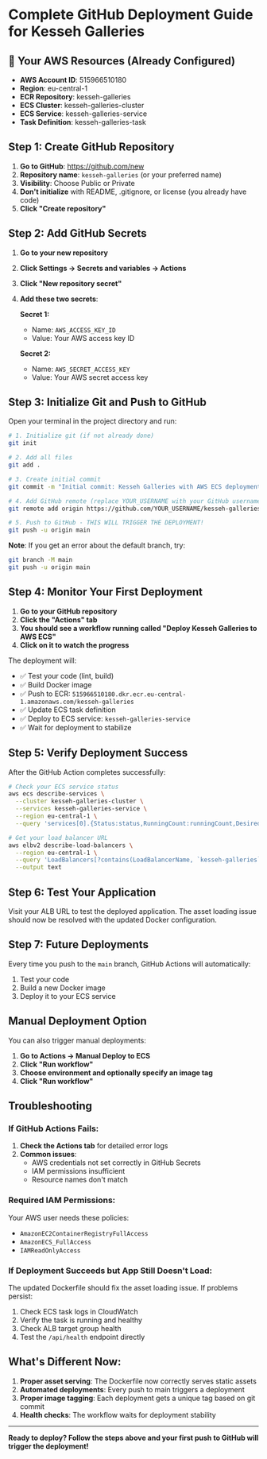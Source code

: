 # Complete GitHub Deployment Guide for Kesseh Galleries

## 🚀 Your AWS Resources (Already Configured)

- **AWS Account ID**: 515966510180
- **Region**: eu-central-1
- **ECR Repository**: kesseh-galleries
- **ECS Cluster**: kesseh-galleries-cluster
- **ECS Service**: kesseh-galleries-service
- **Task Definition**: kesseh-galleries-task

## Step 1: Create GitHub Repository

1. **Go to GitHub**: https://github.com/new
2. **Repository name**: `kesseh-galleries` (or your preferred name)
3. **Visibility**: Choose Public or Private
4. **Don't initialize** with README, .gitignore, or license (you already have code)
5. **Click "Create repository"**

## Step 2: Add GitHub Secrets

1. **Go to your new repository**
2. **Click Settings → Secrets and variables → Actions**
3. **Click "New repository secret"**
4. **Add these two secrets**:

   **Secret 1:**
   - Name: `AWS_ACCESS_KEY_ID`
   - Value: Your AWS access key ID

   **Secret 2:**
   - Name: `AWS_SECRET_ACCESS_KEY`
   - Value: Your AWS secret access key

## Step 3: Initialize Git and Push to GitHub

Open your terminal in the project directory and run:

```bash
# 1. Initialize git (if not already done)
git init

# 2. Add all files
git add .

# 3. Create initial commit
git commit -m "Initial commit: Kesseh Galleries with AWS ECS deployment"

# 4. Add GitHub remote (replace YOUR_USERNAME with your GitHub username)
git remote add origin https://github.com/YOUR_USERNAME/kesseh-galleries.git

# 5. Push to GitHub - THIS WILL TRIGGER THE DEPLOYMENT!
git push -u origin main
```

**Note**: If you get an error about the default branch, try:
```bash
git branch -M main
git push -u origin main
```

## Step 4: Monitor Your First Deployment

1. **Go to your GitHub repository**
2. **Click the "Actions" tab**
3. **You should see a workflow running called "Deploy Kesseh Galleries to AWS ECS"**
4. **Click on it to watch the progress**

The deployment will:
- ✅ Test your code (lint, build)
- ✅ Build Docker image
- ✅ Push to ECR: `515966510180.dkr.ecr.eu-central-1.amazonaws.com/kesseh-galleries`
- ✅ Update ECS task definition
- ✅ Deploy to ECS service: `kesseh-galleries-service`
- ✅ Wait for deployment to stabilize

## Step 5: Verify Deployment Success

After the GitHub Action completes successfully:

```bash
# Check your ECS service status
aws ecs describe-services \
  --cluster kesseh-galleries-cluster \
  --services kesseh-galleries-service \
  --region eu-central-1 \
  --query 'services[0].{Status:status,RunningCount:runningCount,DesiredCount:desiredCount,TaskDefinition:taskDefinition}'

# Get your load balancer URL
aws elbv2 describe-load-balancers \
  --region eu-central-1 \
  --query 'LoadBalancers[?contains(LoadBalancerName, `kesseh-galleries`)].DNSName' \
  --output text
```

## Step 6: Test Your Application

Visit your ALB URL to test the deployed application. The asset loading issue should now be resolved with the updated Docker configuration.

## Step 7: Future Deployments

Every time you push to the `main` branch, GitHub Actions will automatically:
1. Test your code
2. Build a new Docker image
3. Deploy it to your ECS service

## Manual Deployment Option

You can also trigger manual deployments:

1. **Go to Actions → Manual Deploy to ECS**
2. **Click "Run workflow"**
3. **Choose environment and optionally specify an image tag**
4. **Click "Run workflow"**

## Troubleshooting

### If GitHub Actions Fails:

1. **Check the Actions tab** for detailed error logs
2. **Common issues**:
   - AWS credentials not set correctly in GitHub Secrets
   - IAM permissions insufficient
   - Resource names don't match

### Required IAM Permissions:

Your AWS user needs these policies:
- `AmazonEC2ContainerRegistryFullAccess`
- `AmazonECS_FullAccess`
- `IAMReadOnlyAccess`

### If Deployment Succeeds but App Still Doesn't Load:

The updated Dockerfile should fix the asset loading issue. If problems persist:

1. Check ECS task logs in CloudWatch
2. Verify the task is running and healthy
3. Check ALB target group health
4. Test the `/api/health` endpoint directly

## What's Different Now:

1. **Proper asset serving**: The Dockerfile now correctly serves static assets
2. **Automated deployments**: Every push to main triggers a deployment
3. **Proper image tagging**: Each deployment gets a unique tag based on git commit
4. **Health checks**: The workflow waits for deployment stability

---

**Ready to deploy? Follow the steps above and your first push to GitHub will trigger the deployment!**